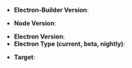 <!--
issue_labeler_regex_version=0
-->

<!-- Which version of electron-builder are you using? -->
<!-- Please always try to use latest version before reporting any issue. -->
* **Electron-Builder Version**: 

<!-- Which version of node are you using? -->
* **Node Version**: 

<!-- Which version of electron are you using? -->
<!-- Please verify if the error is electron related before reporting any issues. -->
* **Electron Version**:
* **Electron Type (current, beta, nightly)**:
<!-- Which version of electron-updater are you using (if applicable)? -->

<!-- For which target are you building for? -->
* **Target**: 

<!-- Enter your issue details below this comment. -->
